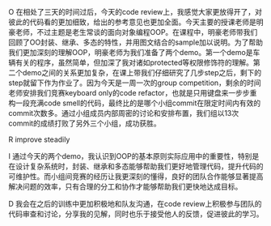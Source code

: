 O
在相处了三天的时间过后，今天的code review上，我感觉大家更放得开了，对彼此的代码看的更加细致，给出的参考意见也更加全面。今天主要的授课老师是明豪老师，不过主题是老生常谈的面向对象编程OOP。在课程中，明豪老师带我们回顾了OO封装、继承、多态的特性，并用图文结合的sample加以说明。为了帮助我们更加深刻的理解OOP，明豪老师为我们准备了两个demo。第一个demo是车辆有关的程序，虽然简单，但加深了我对诸如protected等权限修饰符的理解。第二个demo之间的关系更加复杂，在课上带我们仔细研究了几步step之后，剩下的step就留下作为作业了。因为今天是一周一次的group competition，剩余的时间老师安排我们竞赛keyboard only的code refactor，也就是只用键盘来一步步重构一段充满code smell的代码，最终比的是哪个小组commit在限定时间内有效的commit次数多。通过小组成员内部周密的讨论和安排布置，我们组以13次commit的成绩打败了另外三个小组，成功获胜。

R
improve steadily

I
通过今天的两个demo，我认识到OOP的基本原则实际应用中的重要性，特别是在设计复杂系统时，封装、继承和多态能够帮助我们更好地管理代码，提升代码的可维护性。而小组间竞赛的经历让我更深刻的懂得，良好的团队合作能够显著提高解决问题的效率，只有合理的分工和协作才能够帮助我们更快地达成目标。

D
我会在之后的训练中更加积极地和队友沟通，在code review上积极参与团队的代码审查和讨论，分享我的见解，同时也乐于接受他人的反馈，促进彼此的学习。